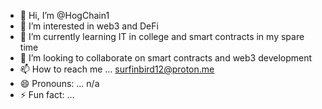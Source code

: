 - 👋 Hi, I’m @HogChain1
- 👀 I’m interested in web3 and DeFi
- 🌱 I’m currently learning IT in college and smart contracts in my spare time
- 💞️ I’m looking to collaborate on smart contracts and web3 development
- 📫 How to reach me ... surfinbird12@proton.me
- 😄 Pronouns: ... n/a
- ⚡ Fun fact: ...

<!---
HogChain1/HogChain1 is a ✨ special ✨ repository because its `README.md` (this file) appears on your GitHub profile.
You can click the Preview link to take a look at your changes.
--->
